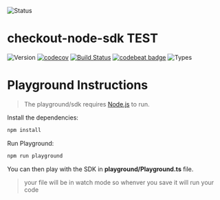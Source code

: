 ![Status](https://img.shields.io/badge/status-ALPHA-red.svg)

# checkout-node-sdk TEST

![Version](https://img.shields.io/github/package-json/v/ioan-ghisoi-cko/checkout-node-sdk.svg)
[![codecov](https://codecov.io/gh/ioan-ghisoi-cko/checkout-node-sdk/branch/master/graph/badge.svg)](https://codecov.io/gh/ioan-ghisoi-cko/checkout-node-sdk)
[![Build Status](https://travis-ci.org/ioan-ghisoi-cko/checkout-node-sdk.svg?branch=master)](https://travis-ci.org/ioan-ghisoi-cko/checkout-node-sdk)
[![codebeat badge](https://codebeat.co/badges/b41734ff-7fb5-4867-94d3-ab0729bb6b69)](https://codebeat.co/projects/github-com-ioan-ghisoi-cko-checkout-node-sdk-master)
![Types](https://img.shields.io/npm/types/typescript.svg)

# Playground Instructions

> The playground/sdk requires [Node.js](https://nodejs.org/) to run.

Install the dependencies:

```sh
npm install
```

Run Playground:

```sh
npm run playground
```

You can then play with the SDK in **playground/Playground.ts** file.

> your file will be in watch mode so whenver you save it will run your code
